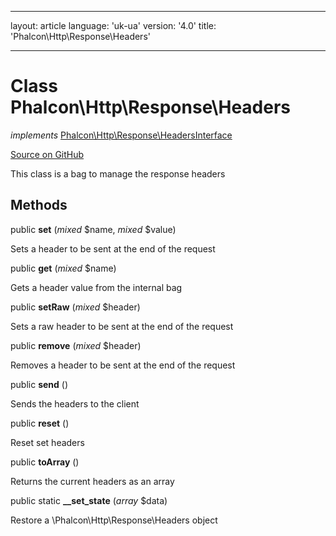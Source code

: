 * * *

layout: article language: 'uk-ua' version: '4.0' title: 'Phalcon\Http\Response\Headers'

* * *

# Class **Phalcon\Http\Response\Headers**

*implements* [Phalcon\Http\Response\HeadersInterface](/4.0/en/api/Phalcon_Http_Response_HeadersInterface)

<a href="https://github.com/phalcon/cphalcon/tree/v4.0.0/phalcon/http/response/headers.zep" class="btn btn-default btn-sm">Source on GitHub</a>

This class is a bag to manage the response headers

## Methods

public **set** (*mixed* $name, *mixed* $value)

Sets a header to be sent at the end of the request

public **get** (*mixed* $name)

Gets a header value from the internal bag

public **setRaw** (*mixed* $header)

Sets a raw header to be sent at the end of the request

public **remove** (*mixed* $header)

Removes a header to be sent at the end of the request

public **send** ()

Sends the headers to the client

public **reset** ()

Reset set headers

public **toArray** ()

Returns the current headers as an array

public static **__set_state** (*array* $data)

Restore a \Phalcon\Http\Response\Headers object